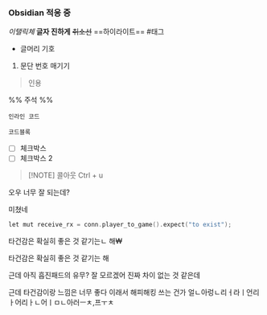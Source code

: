 ### Obsidian 적응 중
*이탤릭체*
**글자 진하게**
~~취소선~~
==하이라이트==
#태그
- 글머리 기호
1. 문단 번호 매기기
> 인용

%% 주석 %%

`인라인 코드`
```
코드블록
```

- [ ] 체크박스
- [ ] 체크박스 2

> [!NOTE] 콜아웃 
> Ctrl + u

오우 너무 잘 되는데?

미쳤네


```c++
let mut receive_rx = conn.player_to_game().expect("to exist");
```



타건감은 확실히 좋은 것 같기는ㄴ 해₩

타건감은 확실히 좋은 것 같기는 해

근데 아직 흡진패드의 유무? 잘 모르겠어 진짜 차이 없는 것 같은데

근데 타건감이랑 느낌은 너무 좋다 
이래서 해피해킹 쓰는 건가
얼ㄴ아렁ㄴ리ㅓ라ㅣ언리ㅏ어리ㅏㄴ어ㅣㅁㄴ아러ㅡㅊ,프ㅜㅊ




